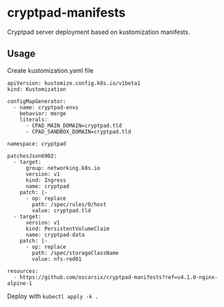 # cryptpad-manifests
Cryptpad server deployment based on kustomization manifests.

## Usage

Create kustomization.yaml file
```
apiVersion: kustomize.config.k8s.io/v1beta1
kind: Kustomization

configMapGenerator:
  - name: cryptpad-envs
    behavior: merge
    literals:
      - CPAD_MAIN_DOMAIN=cryptpad.tld
      - CPAD_SANDBOX_DOMAIN=cryptpad.tld

namespace: cryptpad

patchesJson6902:
  - target:
      group: networking.k8s.io
      version: v1
      kind: Ingress
      name: cryptpad
    patch: |-
      - op: replace
        path: /spec/rules/0/host
        value: cryptpad.tld
  - target:
      version: v1
      kind: PersistentVolumeClaim
      name: cryptpad-data
    patch: |-
      - op: replace
        path: /spec/storageClassName
        value: nfs-red01

resources:
  - https://github.com/oscarsix/cryptpad-manifests?ref=v4.1.0-nginx-alpine-1
```

Deploy with `kubectl apply -k .`
